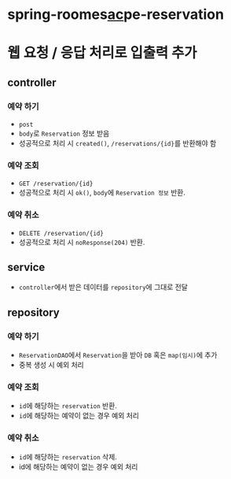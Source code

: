 # spring-roomes<u><b>ac</b></u>pe-reservation

# 웹 요청 / 응답 처리로 입출력 추가
## controller
### 예약 하기
* `post`
* `body`로 `Reservation` 정보 받음
* 성공적으로 처리 시 `created()`, `/reservations/{id}`를 반환해야 함

### 예약 조회
* `GET /reservation/{id}`
* 성공적으로 처리 시 `ok()`, `body`에 `Reservation 정보` 반환.

### 예약 취소
* `DELETE /reservation/{id}`
* 성공적으로 처리 시 `noResponse(204)` 반환.

## service
* `controller`에서 받은 데이터를 `repository`에 그대로 전달

## repository
### 예약 하기
* `ReservationDAO`에서 `Reservation`을 받아 `DB` 혹은 `map(임시)`에 추가
* 중복 생성 시 예외 처리

### 예약 조회
* `id`에 해당하는 `reservation` 반환.
* `id`에 해당하는 예약이 없는 경우 예외 처리

### 예약 취소
* `id`에 해당하는 `reservation` 삭제.
* id에 해당하는 예약이 없는 경우 예외 처리
